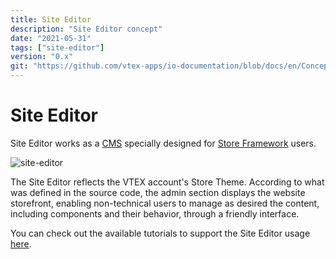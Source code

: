 ```yaml
---
title: Site Editor
description: "Site Editor concept"
date: "2021-05-31"
tags: ["site-editor"] 
version: "0.x"
git: "https://github.com/vtex-apps/io-documentation/blob/docs/en/Concepts/site-editor.md"
---
```

# Site Editor
Site Editor works as a [CMS](https://developers.vtex.com/vtex-developer-docs/docs/vtex-io-documentation-cms) specially designed for [Store Framework](https://developers.vtex.com/vtex-developer-docs/docs/vtex-io-documentation-what-is-vtex-store-framework) users. 

![site-editor](https://user-images.githubusercontent.com/52087100/119380417-11398d00-bc97-11eb-9ebd-2be23aad6856.png)

The Site Editor reflects the VTEX account's Store Theme. According to what was defined in the source code, the admin section displays the website storefront, enabling non-technical users to manage as desired the content, including components and their behavior, through a friendly interface.

You can check out the available tutorials to support the Site Editor usage [here](https://help.vtex.com/tutorial/--531cHtUCUi3puRXNDmKziw).
